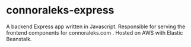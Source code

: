 # connoraleks-express
A backend Express app written in Javascript. Responsible for serving the frontend components for connoraleks.com . Hosted on AWS with Elastic Beanstalk.
